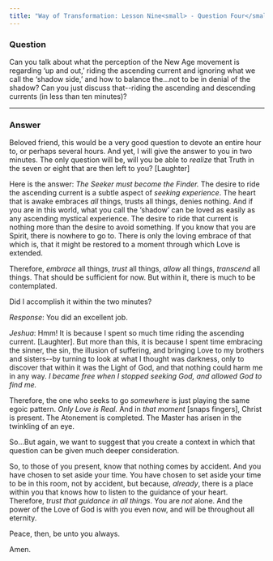 ```yaml
---
title: "Way of Transformation: Lesson Nine<small> - Question Four</small>"
---
```


### Question

Can you talk about what the perception of the New Age movement
is regarding ‘up and out,’ riding the ascending current and ignoring
what we call the ‘shadow side,’ and how to balance the...not to be
in denial of the shadow? Can you just discuss that--riding the
ascending and descending currents (in less than ten minutes)?

---

### Answer

Beloved friend, this would be a very good question to devote an
entire hour to, or perhaps several hours. And yet, I will give the
answer to you in two minutes. The only question will be, will you be
able to *realize* that Truth in the seven or eight that are then left to
you? [Laughter]

Here is the answer: *The Seeker must become the Finder.* The desire to
ride the ascending current is a subtle aspect of *seeking experience*. The
heart that is awake embraces *all* things, trusts all things, denies
nothing. And if you are in this world, what you call the ‘shadow’ can be
loved as easily as any ascending mystical experience. The desire to ride
that current is nothing more than the desire to avoid something. If you
know that you are Spirit, there is nowhere to go to. There is only the
loving embrace of that which is, that it might be restored to a moment
through which Love is extended.

Therefore, *embrace* all things, *trust* all things, *allow* all things,
*transcend* all things. That should be sufficient for now. But within it,
there is much to be contemplated.

Did I accomplish it within the two minutes?

*Response*: You did an excellent job.

*Jeshua*: Hmm! It is because I spent so much time riding the ascending current.
[Laughter]. But more than this, it is because I spent time embracing the
sinner, the sin, the illusion of suffering, and bringing Love to my
brothers and sisters--by turning to look at what I thought was
darkness, only to discover that within it was the Light of God, and that
nothing could harm me in any way. *I became free when I stopped seeking
God, and allowed God to find me.*

Therefore, the one who seeks to go *somewhere* is just playing the same
egoic pattern. *Only Love is Real.* And in *that moment* [snaps fingers],
Christ is present. The Atonement is completed. The Master has arisen in
the twinkling of an eye.

So...But again, we want to suggest that you create a context in
which that question can be given much deeper consideration.

So, to those of you present, know that nothing comes by accident. And
you have chosen to set aside your time. You have chosen to set aside
your time to be in this room, not by accident, but because, *already*,
there is a place within you that knows how to listen to the guidance of
your heart. Therefore, *trust that guidance in all things*. You are *not*
alone. And the power of the Love of God is with you even now, and will
be throughout all eternity.

Peace, then, be unto you always.

Amen.

